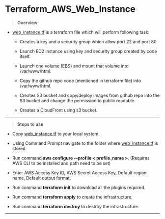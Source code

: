 # Terraform_AWS_Web_Instance
>**Overview**
* [web_instance.tf](https://github.com/Icyshaman/Terraform_AWS_Web_Instance/blob/master/web_instance.tf) is a terraform file which will perform following task:
    
    * Creates a key and a security group which allow port 22 and port 80.
    
    * Launch EC2 instance using key and security group created by code itself.

    * Launch one volume (EBS) and mount that volume into /var/www/html.

    * Copy the github repo code (mentioned in terraform file) into /var/www/html.

    * Creates S3 bucket and copy/deploy images from github repo into the S3 bucket and change the permission to public readable.

    * Creates a CloudFront using s3 bucket.
***
>**Steps to use**
* Copy [web_instance.tf](https://github.com/Icyshaman/Terraform_AWS_Web_Instance/blob/master/web_instance.tf) to your local system.

* Using Command Prompt navigate to the folder where [web_instance.tf](https://github.com/Icyshaman/Terraform_AWS_Web_Instance/blob/master/web_instance.tf) is stored.

* Run command **aws configure --profile < profile_name >**. (Requires AWS CLI to be installed and path need to be set)

* Enter AWS Access Key ID, AWS Secret Access Key, Default region name, Default output format.

* Run command **terraform init** to download all the plugins required.

* Run command **terraform apply** to create the infrastructure.

* Run command **terraform destroy** to destroy the infrastructure.
***
